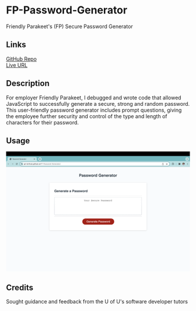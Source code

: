 # FP-Password-Generator
Friendly Parakeet's (FP) Secure Password Generator
<br />

## Links
[GitHub Repo](https://github.com/Git-BritHub/FP-Password-Generator.git)
<br />
[Live URL](https://git-brithub.github.io/FP-Password-Generator/)

## Description
For employer Friendly Parakeet, I debugged and wrote code that allowed JavaScript to successfully generate a secure, strong and random password. This user-friendly password generator includes prompt questions, giving the employee further security and control of the type and length of characters for their password.

## Usage
![alt text](assets/images/screenshot.png)

## Credits
Sought guidance and feedback from the U of U's software developer tutors
